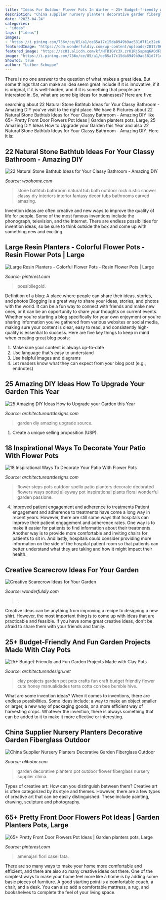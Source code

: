 ```yaml
---
title: "Ideas For Outdoor Flower Pots In Winter ~ 25+ Budget-friendly And Fun Garden Projects Made With Clay Pots"
description: "China supplier nursery planters decorative garden fiberglass outdoor"
date: "2023-04-24"
categories:
- "ideas"
tags: ["ideas"]
images:
- "https://i.pinimg.com/736x/ce/85/a1/ce85a17c15da8949b9ac581d7f1c32e6.jpg"
featuredImage: "https://cdn.wonderfuldiy.com/wp-content/uploads/2017/06/Mini-clay-pot-scarecrow.jpg"
featured_image: "https://sc01.alicdn.com/kf/HTB1GYc3X.zrK1RjSspmq6AOdFXaK/230822811/HTB1GYc3X.zrK1RjSspmq6AOdFXaK.jpg"
image: "https://i.pinimg.com/736x/ce/85/a1/ce85a17c15da8949b9ac581d7f1c32e6.jpg"
ShowToc: true
author: "Luther Schuppe"
---
```



There is no one answer to the question of what makes a great idea. But some things that can make an idea seem great include if it is innovative, if it is original, if it is well-hidden, and if it is something that people are interested in.  So, what are some big ideas for businesses? Here are five: 

	

		
searching about 22 Natural Stone Bathtub Ideas for Your Classy Bathroom - Amazing DIY you've visit to the right place. We have 8 Pictures about 22 Natural Stone Bathtub Ideas for Your Classy Bathroom - Amazing DIY like 65+ Pretty Front Door Flowers Pot Ideas | Garden planters pots, Large, 25 Amazing DIY Ideas How to Upgrade your Garden this Year and also 22 Natural Stone Bathtub Ideas for Your Classy Bathroom - Amazing DIY. Here it is:
		
    
## 22 Natural Stone Bathtub Ideas For Your Classy Bathroom - Amazing DIY

<img loading=lazy src="http://www.woohome.com/wp-content/uploads/2014/04/stone-bathtub-design-ideas-6.jpg" onerror="this.onerror=null;this.src='https://tse4.mm.bing.net/th?id=OIP.oITMoZHQQ10_Xb0fHH6e7AHaLQ&amp;pid=15.1';" alt="22 Natural Stone Bathtub Ideas for Your Classy Bathroom - Amazing DIY">

_Source: woohome.com_

>stone bathtub bathroom natural tub bath outdoor rock rustic shower classy diy interiors interior fantasy decor tubs bathrooms carved amazing. 

	

Invention ideas are often creative and new ways to improve the quality of life for people. Some of the most famous inventions include the phonograph, television, and the Internet. There are endless possibilities for invention ideas, so be sure to think outside the box and come up with something new and exciting.

    
## Large Resin Planters - Colorful Flower Pots - Resin Flower Pots | Large

<img loading=lazy src="https://i.pinimg.com/736x/5b/c4/92/5bc492767869db125c732ffd664b9764.jpg" onerror="this.onerror=null;this.src='https://tse1.mm.bing.net/th?id=OIP.1HnwdjQBQcBoGQ09GXu7iQHaLF&amp;pid=15.1';" alt="Large Resin Planters - Colorful Flower Pots - Resin Flower Pots | Large">

_Source: pinterest.com_

>possibilegold. 

	

Definition of a blog: A place where people can share their ideas, stories, and photos
Blogging is a great way to share your ideas, stories, and photos with the world. It can be a fun way to connect with friends and make new ones, or it can be an opportunity to share your thoughts on current events. Whether you're starting a blog specifically for your own enjoyment or you're sharing information you've gathered from various websites or social media, making sure your content is clear, easy to read, and consistently high-quality is essential to success. Here are five key things to keep in mind when creating great blog posts: 
1. Make sure your content is always up-to-date 
2. Use language that's easy to understand 
3. Use helpful images and diagrams 
4. Let readers know what they can expect from your blog post (e.g., endnotes) 

    
## 25 Amazing DIY Ideas How To Upgrade Your Garden This Year

<img loading=lazy src="https://www.architectureartdesigns.com/wp-content/uploads/2014/02/1140.jpg" onerror="this.onerror=null;this.src='https://tse3.mm.bing.net/th?id=OIP.yzGUr_6P5i9dGxIEIh_HdwAAAA&amp;pid=15.1';" alt="25 Amazing DIY Ideas How to Upgrade your Garden this Year">

_Source: architectureartdesigns.com_

>garden diy amazing upgrade source. 

	

1. Create a unique selling proposition (USP).

    
## 18 Inspirational Ways To Decorate Your Patio With Flower Pots

<img loading=lazy src="https://www.architectureartdesigns.com/wp-content/uploads/2016/06/16-44-630x949.jpg" onerror="this.onerror=null;this.src='https://tse1.mm.bing.net/th?id=OIP.XXINI35dq9Iy85_joKJ6ZAHaLK&amp;pid=15.1';" alt="18 Inspirational Ways To Decorate Your Patio With Flower Pots">

_Source: architectureartdesigns.com_

>flower steps pots outdoor spello patio planters decorate decorated flowers ways potted alleyway pot inspirational plants floral wonderful garden passione. 

	

4) Improved patient engagement and adherence to treatments
Patient engagement and adherence to treatments have come a long way in recent years. However, there are still some ways that hospitals can improve their patient engagement and adherence rates. One way is to make it easier for patients to find information about their treatments. Another way is to provide more comfortable and inviting chairs for patients to sit in. And lastly, hospitals could consider providing more information on the side of the hospital patient room so that patients can better understand what they are taking and how it might impact their health.

    
## Creative Scarecrow Ideas For Your Garden

<img loading=lazy src="https://cdn.wonderfuldiy.com/wp-content/uploads/2017/06/Mini-clay-pot-scarecrow.jpg" onerror="this.onerror=null;this.src='https://tse3.mm.bing.net/th?id=OIP.lKzraHNikZmigcZ59EyRwQHaLG&amp;pid=15.1';" alt="Creative Scarecrow Ideas for Your Garden">

_Source: wonderfuldiy.com_

>. 

	

Creative ideas can be anything from improving a recipe to designing a new shirt. However, the most important thing is to come up with ideas that are practicable and feasible. If you have some great creative ideas, don't be afraid to share them with your friends and family.

    
## 25+ Budget-Friendly And Fun Garden Projects Made With Clay Pots

<img loading=lazy src="http://cdn.architecturendesign.net/wp-content/uploads/2015/05/AD-Clay-Pot-Garden-Projects-10.jpg" onerror="this.onerror=null;this.src='https://tse1.mm.bing.net/th?id=OIP.WZSz21KrV3SEG4mWiS2zPQHaLG&amp;pid=15.1';" alt="25+ Budget-Friendly and Fun Garden Projects Made with Clay Pots">

_Source: architecturendesign.net_

>clay projects garden pot pots crafts fun craft budget friendly flower cute honey manualidades terra cotta con bee bumble hive. 

	

What are some invention ideas?
When it comes to inventions, there are endless possibilities. Some ideas include: a way to make an object smaller or larger, a new way of packaging goods, or a more efficient way of harvesting crops. Whatever the invention, there is always something that can be added to it to make it more effective or interesting.

    
## China Supplier Nursery Planters Decorative Garden Fiberglass Outdoor

<img loading=lazy src="https://sc01.alicdn.com/kf/HTB1GYc3X.zrK1RjSspmq6AOdFXaK/230822811/HTB1GYc3X.zrK1RjSspmq6AOdFXaK.jpg" onerror="this.onerror=null;this.src='https://tse3.mm.bing.net/th?id=OIP.9dd3_B4G41rXzIDJy1OkkwHaHa&amp;pid=15.1';" alt="China Supplier Nursery Planters Decorative Garden Fiberglass Outdoor">

_Source: alibaba.com_

>garden decorative planters pot outdoor flower fiberglass nursery supplier china. 

	

Types of creative art: How can you distinguish between them?
Creative art is often categorized by its style and themes. However, there are a few types of creative art that can be easily distinguished. These include painting, drawing, sculpture and photography.

    
## 65+ Pretty Front Door Flowers Pot Ideas | Garden Planters Pots, Large

<img loading=lazy src="https://i.pinimg.com/736x/ce/85/a1/ce85a17c15da8949b9ac581d7f1c32e6.jpg" onerror="this.onerror=null;this.src='https://tse1.mm.bing.net/th?id=OIP.vTz5qZJj3HKFyoWwiSjYpAHaLH&amp;pid=15.1';" alt="65+ Pretty Front Door Flowers Pot Ideas | Garden planters pots, Large">

_Source: pinterest.com_

>amenajari flori casei fata. 

	

There are so many ways to make your home more comfortable and efficient, and there are also so many creative ideas out there. One of the simplest ways to make your home feel more like a home is by adding some basic pieces of furniture. A good starting point is a comfortable couch, a chair, and a desk. You can also add a comfortable mattress, a rug, and bookshelves to complete the feel of your living space.

